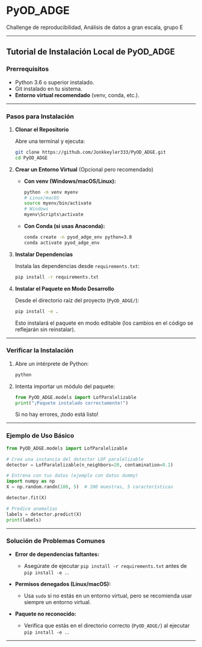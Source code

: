 # PyOD_ADGE

Challenge de reproducibilidad, Análisis de datos a gran escala, grupo E

---

## Tutorial de Instalación Local de PyOD_ADGE

### Prerrequisitos

- Python 3.6 o superior instalado.
- Git instalado en tu sistema.
- **Entorno virtual recomendado** (venv, conda, etc.).

---

### Pasos para Instalación

1. **Clonar el Repositorio**

    Abre una terminal y ejecuta:

    ```bash
    git clone https://github.com/Jonkkeyler333/PyOD_ADGE.git
    cd PyOD_ADGE
    ```

2. **Crear un Entorno Virtual** (Opcional pero recomendado)

    - **Con venv (Windows/macOS/Linux):**

      ```bash
      python -m venv myenv
      # Linux/macOS
      source myenv/bin/activate
      # Windows
      myenv\Scripts\activate
      ```

    - **Con Conda (si usas Anaconda):**

      ```bash
      conda create -n pyod_adge_env python=3.8
      conda activate pyod_adge_env
      ```

3. **Instalar Dependencias**

    Instala las dependencias desde `requirements.txt`:

    ```bash
    pip install -r requirements.txt
    ```

4. **Instalar el Paquete en Modo Desarrollo**

    Desde el directorio raíz del proyecto (`PyOD_ADGE/`):

    ```bash
    pip install -e .
    ```

    Esto instalará el paquete en modo editable (los cambios en el código se reflejarán sin reinstalar).

---

### Verificar la Instalación

1. Abre un intérprete de Python:

    ```bash
    python
    ```

2. Intenta importar un módulo del paquete:

    ```python
    from PyOD_ADGE.models import LofParalelizable
    print("¡Paquete instalado correctamente!")
    ```

    Si no hay errores, ¡todo está listo!

---

### Ejemplo de Uso Básico

```python
from PyOD_ADGE.models import LofParalelizable

# Crea una instancia del detector LOF paralelizable
detector = LofParalelizable(n_neighbors=20, contamination=0.1)

# Entrena con tus datos (ejemplo con datos dummy)
import numpy as np
X = np.random.randn(100, 5)  # 100 muestras, 5 características

detector.fit(X)

# Predice anomalías
labels = detector.predict(X)
print(labels)
```

---

### Solución de Problemas Comunes

- **Error de dependencias faltantes:**
  - Asegúrate de ejecutar `pip install -r requirements.txt` antes de `pip install -e .`.

- **Permisos denegados (Linux/macOS):**
  - Usa `sudo` si no estás en un entorno virtual, pero se recomienda usar siempre un entorno virtual.

- **Paquete no reconocido:**
  - Verifica que estás en el directorio correcto (`PyOD_ADGE/`) al ejecutar `pip install -e .`.

---
